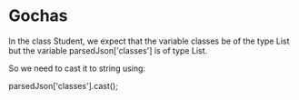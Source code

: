 # Gochas

In the class Student, we expect that the variable classes be of the type
List<String> but the variable parsedJson['classes'] is of type List<dynamic>.

So we need to cast it to string using:

parsedJson['classes'].cast<String>();
